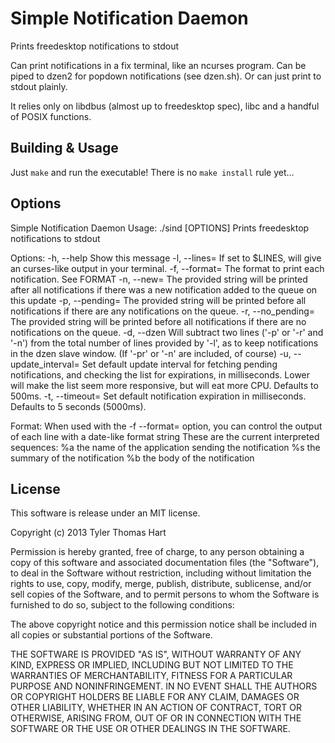 Simple Notification Daemon
==========================
Prints freedesktop notifications to stdout

Can print notifications in a fix terminal, like an ncurses program.
Can be piped to dzen2 for popdown notifications (see dzen.sh).
Or can just print to stdout plainly.

It relies only on libdbus (almost up to freedesktop spec), libc
and a handful of POSIX functions.

Building & Usage
----------------
Just `make` and run the executable! There is no `make install` rule yet...


Options
-------
Simple Notification Daemon
Usage:	./sind [OPTIONS]
Prints freedesktop notifications to stdout

Options:
	-h, --help		Show this message
	-l, --lines=		If set to $LINES, will give an curses-like output in your terminal.
	-f, --format=		The format to print each notification. See FORMAT
	-n, --new=		The provided string will be printed after all notifications if there was a new notification added to the queue on this update
	-p, --pending=		The provided string will be printed before all notifications if there are any notifications on the queue.
	-r, --no_pending=	The provided string will be printed before all notifications if there are no notifications on the queue.
	-d, --dzen		Will subtract two lines ('-p' or '-r' and '-n') from the total number of lines provided by '-l', as to keep notifications in the dzen slave window. (If '-pr' or '-n' are included, of course)
	-u, --update_interval=	Set default update interval for fetching pending notifications, and checking the list for expirations, in milliseconds. Lower will make the list seem more responsive, but will eat more CPU. Defaults to 500ms.
	-t, --timeout=		Set default notification expiration in milliseconds. Defaults to 5 seconds (5000ms).

Format:
	When used with the -f --format= option, you can control the output of each line with a date-like format string
	These are the current interpreted sequences:
		%a	the name of the application sending the notification
		%s	the summary of the notification
		%b	the body of the notification

License
-------
This software is release under an MIT license.

Copyright (c) 2013 Tyler Thomas Hart

Permission is hereby granted, free of charge, to any person obtaining a copy of this software and associated documentation files (the "Software"), to deal in the Software without restriction, including without limitation the rights to use, copy, modify, merge, publish, distribute, sublicense, and/or sell copies of the Software, and to permit persons to whom the Software is furnished to do so, subject to the following conditions:

The above copyright notice and this permission notice shall be included in all copies or substantial portions of the Software.

THE SOFTWARE IS PROVIDED "AS IS", WITHOUT WARRANTY OF ANY KIND, EXPRESS OR IMPLIED, INCLUDING BUT NOT LIMITED TO THE WARRANTIES OF MERCHANTABILITY, FITNESS FOR A PARTICULAR PURPOSE AND NONINFRINGEMENT. IN NO EVENT SHALL THE AUTHORS OR COPYRIGHT HOLDERS BE LIABLE FOR ANY CLAIM, DAMAGES OR OTHER LIABILITY, WHETHER IN AN ACTION OF CONTRACT, TORT OR OTHERWISE, ARISING FROM, OUT OF OR IN CONNECTION WITH THE SOFTWARE OR THE USE OR OTHER DEALINGS IN THE SOFTWARE.

